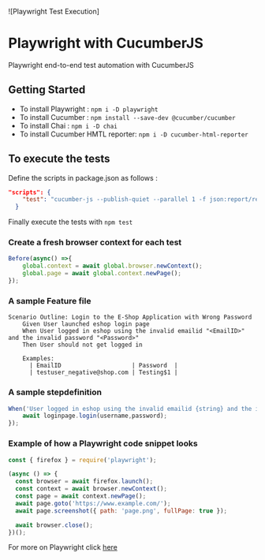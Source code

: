 
![Playwright Test Execution]
    
# Playwright with CucumberJS
    
Playwright end-to-end test automation with CucumberJS
    
## Getting Started

* To install Playwright : `npm i -D playwright`
* To install Cucumber   : `npm install --save-dev @cucumber/cucumber`
* To install Chai : `npm i -D chai`
* To install Cucumber HMTL reporter: `npm i -D cucumber-html-reporter`
 
## To execute the tests

Define the scripts in package.json as follows :
```json
"scripts": {
    "test": "cucumber-js --publish-quiet --parallel 1 -f json:report/report.json && node report.js"
  }
```
Finally execute the tests with `npm test`


### Create a fresh browser context for each test
```Javascript
Before(async() =>{
    global.context = await global.browser.newContext();
    global.page = await global.context.newPage();
});
```
### A sample Feature file
```gherkin
Scenario Outline: Login to the E-Shop Application with Wrong Password
    Given User launched eshop login page
    When User logged in eshop using the invalid emailid "<EmailID>" and the invalid password "<Password>"
    Then User should not get logged in

    Examples:
      | EmailID                    | Password  |
      | testuser_negative@shop.com | Testing$1 |
```
### A sample stepdefinition
```Javascript
When('User logged in eshop using the invalid emailid {string} and the invalid password {string}',async(username,password) =>{
    await loginpage.login(username,password);
});
```
### Example of how a Playwright code snippet looks
```Javascript
const { firefox } = require('playwright');

(async () => {
  const browser = await firefox.launch();
  const context = await browser.newContext();
  const page = await context.newPage();
  await page.goto('https://www.example.com/');
  await page.screenshot({ path: 'page.png', fullPage: true });

  await browser.close();
})();
```
For more on Playwright click [here](https://playwright.dev/)


